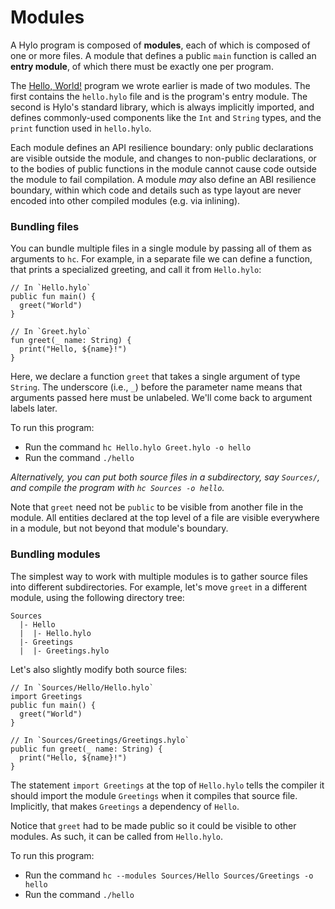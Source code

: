 # Modules

A Hylo program is composed of **modules**, each of which is composed of one or more files. A module that defines a public `main` function is called an **entry module**, of which there must be exactly one per program.

The [Hello, World!](hello-world.md) program we wrote earlier is made of two modules. The first contains the `hello.hylo` file and is the program's entry module. The second is Hylo's standard library, which is always implicitly imported, and defines commonly-used components like the `Int` and `String` types, and the `print` function used in `hello.hylo`.

Each module defines an API resilience boundary: only public declarations are visible outside the module, and changes to non-public declarations, or to the bodies of public functions in the module cannot cause code outside the module to fail compilation. A module _may_ also define an ABI resilience boundary, within which code and details such as type layout are never encoded into other compiled modules (e.g. via inlining).

### Bundling files

You can bundle multiple files in a single module by passing all of them as arguments to `hc`. For example, in a separate file we can define a function, that prints a specialized greeting, and call it from `Hello.hylo`:

```hylo
// In `Hello.hylo`
public fun main() {
  greet("World")
}

// In `Greet.hylo`
fun greet(_ name: String) {
  print("Hello, ${name}!")
}
```

Here, we declare a function `greet` that takes a single argument of type `String`. The underscore (i.e., `_`) before the parameter name means that arguments passed here must be unlabeled. We'll come back to argument labels later.

To run this program:

* Run the command `hc Hello.hylo Greet.hylo -o hello`
* Run the command `./hello`

_Alternatively, you can put both source files in a subdirectory, say `Sources/`, and compile the program with `hc Sources -o hello`._

Note that `greet` need not be `public` to be visible from another file in the module. All entities declared at the top level of a file are visible everywhere in a module, but not beyond that module's boundary.

### Bundling modules

The simplest way to work with multiple modules is to gather source files into different subdirectories. For example, let's move `greet` in a different module, using the following directory tree:

```
Sources
  |- Hello
  |  |- Hello.hylo
  |- Greetings
  |  |- Greetings.hylo
```

Let's also slightly modify both source files:

```hylo
// In `Sources/Hello/Hello.hylo`
import Greetings
public fun main() {
  greet("World")
}

// In `Sources/Greetings/Greetings.hylo`
public fun greet(_ name: String) {
  print("Hello, ${name}!")
}
```

The statement `import Greetings` at the top of `Hello.hylo` tells the compiler it should import the module `Greetings` when it compiles that source file. Implicitly, that makes `Greetings` a dependency of `Hello`.

Notice that `greet` had to be made public so it could be visible to other modules. As such, it can be called from `Hello.hylo`.

To run this program:

* Run the command `hc --modules Sources/Hello Sources/Greetings -o hello`
* Run the command `./hello`
